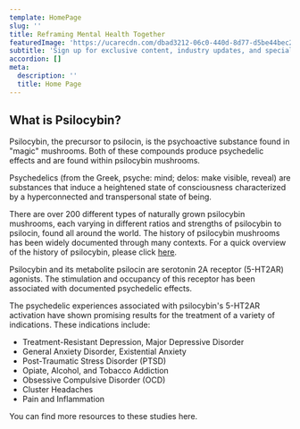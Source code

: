 ```yaml
---
template: HomePage
slug: ''
title: Reframing Mental Health Together
featuredImage: 'https://ucarecdn.com/dbad3212-06c0-440d-8d77-d5be44bec252/'
subtitle: 'Sign up for exclusive content, industry updates, and special offers.'
accordion: []
meta:
  description: ''
  title: Home Page
---
```


## What is Psilocybin?

Psilocybin, the precursor to psilocin, is the psychoactive substance found in "magic" mushrooms. Both of these compounds produce psychedelic effects and are found within psilocybin mushrooms.

Psychedelics (from the Greek, psyche: mind; delos: make visible, reveal) are substances that induce a heightened state of consciousness characterized by a hyperconnected and transpersonal state of being.

There are over 200 different types of naturally grown psilocybin mushrooms, each varying in different ratios and strengths of psilocybin to psilocin, found all around the world. The history of psilocybin mushrooms has been widely documented through many contexts. For a quick overview of the history of psilocybin, please click [here](https://www.psilohealth.co/posts/history-of-psilocybin/).

Psilocybin and its metabolite psilocin are serotonin 2A receptor (5-HT2AR) agonists. The stimulation and occupancy of this receptor has been associated with documented psychedelic effects.

The psychedelic experiences associated with psilocybin's 5-HT2AR activation have shown promising results for the treatment of a variety of indications. These indications include:

- Treatment-Resistant Depression, Major Depressive Disorder
- General Anxiety Disorder, Existential Anxiety
- Post-Traumatic Stress Disorder (PTSD)
- Opiate, Alcohol, and Tobacco Addiction
- Obsessive Compulsive Disorder (OCD)
- Cluster Headaches
- Pain and Inflammation

You can find more resources to these studies here.
